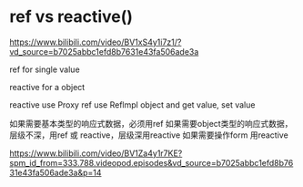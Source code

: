
# ref vs reactive()

https://www.bilibili.com/video/BV1xS4y1i7z1/?vd_source=b7025abbc1efd8b7631e43fa506ade3a

ref for single value

reactive for a object

reactive use Proxy 
ref use Reflmpl object and get value, set value


如果需要基本类型的响应式数据，必须用ref
如果需要object类型的响应式数据，层级不深，用ref 或 reactive，层级深用reactive
如果需要操作form 用reactive


https://www.bilibili.com/video/BV1Za4y1r7KE?spm_id_from=333.788.videopod.episodes&vd_source=b7025abbc1efd8b7631e43fa506ade3a&p=14

